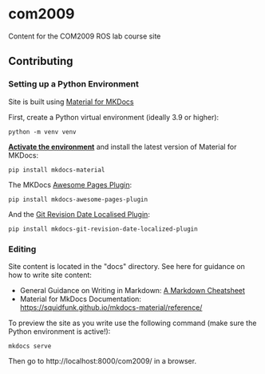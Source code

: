 # com2009

Content for the COM2009 ROS lab course site

## Contributing

### Setting up a Python Environment

Site is built using [Material for MKDocs](https://squidfunk.github.io/mkdocs-material/)

First, create a Python virtual environment (ideally 3.9 or higher):

```
python -m venv venv
```

**[Activate the environment](https://realpython.com/what-is-pip/#using-pip-in-a-python-virtual-environment)** and install the latest version of Material for MKDocs:

```
pip install mkdocs-material
```

The MKDocs [Awesome Pages Plugin](https://github.com/lukasgeiter/mkdocs-awesome-pages-plugin):

```
pip install mkdocs-awesome-pages-plugin
```

And the [Git Revision Date Localised Plugin](https://github.com/timvink/mkdocs-git-revision-date-localized-plugin):

```
pip install mkdocs-git-revision-date-localized-plugin
```

### Editing

Site content is located in the "docs" directory. See here for guidance on how to write site content:

* General Guidance on Writing in Markdown: [A Markdown Cheatsheet](https://www.markdownguide.org/cheat-sheet/)
* Material for MkDocs Documentation: https://squidfunk.github.io/mkdocs-material/reference/

To preview the site as you write use the following command (make sure the Python environment is active!):

```
mkdocs serve
```

Then go to http://localhost:8000/com2009/ in a browser.